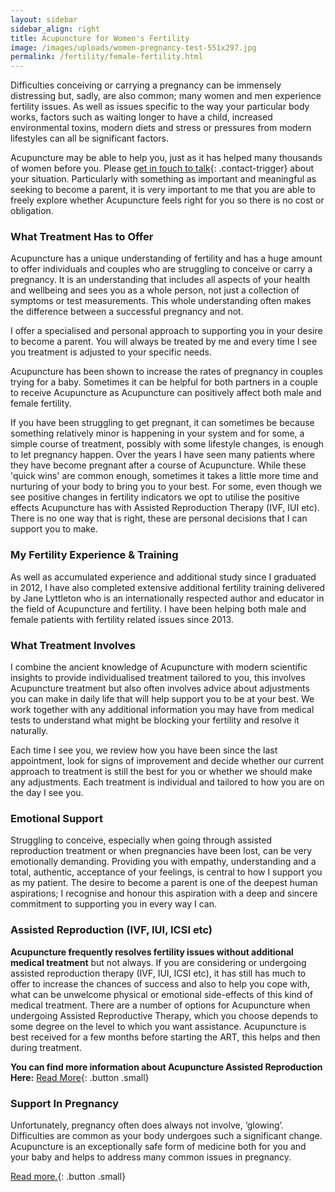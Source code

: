 ```yaml
---
layout: sidebar
sidebar_align: right
title: Acupuncture for Women's Fertility
image: /images/uploads/women-pregnancy-test-551x297.jpg
permalink: /fertility/female-fertility.html
---
```

  Difficulties conceiving or carrying a pregnancy can be immensely distressing but, sadly, are also common; many women and men experience fertility issues.  As well as issues specific to the way your particular body works, factors such as waiting longer to have a child, increased environmental toxins, modern diets and stress or pressures from modern lifestyles can all be significant factors. 

Acupuncture may be able to help you, just as it has helped many thousands of women before you. Please [get in touch to talk](#contact-trigger){: .contact-trigger} about your situation. Particularly with something as important and meaningful as seeking to become a parent, it is very important to me that you are able to freely explore whether Acupuncture feels right for you so there is no cost or obligation.

### What Treatment Has to Offer
  Acupuncture has a unique understanding of fertility and has a huge amount to offer individuals and couples who are struggling to conceive or carry a pregnancy. It is an understanding that includes all aspects of your health and wellbeing and sees you as a whole person, not just a collection of symptoms or test measurements. This whole understanding often makes the difference between a successful pregnancy and not.

I offer a specialised and personal approach to supporting you in your desire to become a parent. You will always be treated by me and every time I see you treatment is adjusted to your specific needs. 

  Acupuncture has been shown to increase the rates of pregnancy in couples trying for a baby.  Sometimes it can be helpful for both partners in a couple to receive Acupuncture as Acupuncture can positively affect both male and female fertility. 

  If you have been struggling to get pregnant, it can sometimes be because something relatively minor is happening in your system and for some, a simple course of treatment, possibly with some lifestyle changes, is enough to let pregnancy happen. Over the years I have seen many patients where they have become pregnant after a course of Acupuncture. While these 'quick wins' are common enough, sometimes it takes a little more time and nurturing of your body to bring you to your best. For some, even though we see positive changes in fertility indicators we opt to utilise the positive effects Acupuncture has with Assisted Reproduction Therapy (IVF, IUI etc). There is no one way that is right, these are personal decisions that I can support you to make.

### My Fertility Experience & Training
  As well as accumulated experience and additional study since I graduated in 2012, I have also completed extensive additional fertility training delivered by Jane Lyttleton who is an internationally respected author and educator in the field of Acupuncture and fertility.  I have been helping both male and female patients with fertility related issues since 2013.

### What Treatment Involves
 I combine the ancient knowledge of Acupuncture with modern scientific insights to provide individualised treatment tailored to you, this involves Acupuncture treatment but also often involves advice about adjustments you can make in daily life that will help support you to be at your best. We work together with any additional information you may have from medical tests to understand what might be blocking your fertility and resolve it naturally. 

Each time I see you, we review how you have been since the last appointment, look for signs of improvement and decide whether our current approach to treatment is still the best for you or whether we should make any adjustments. Each treatment is individual and tailored to how you are on the day I see you.

### Emotional Support
  Struggling to conceive, especially when going through assisted reproduction treatment or when pregnancies have been lost, can be very emotionally demanding. Providing you with empathy, understanding and a total, authentic, acceptance of your feelings, is central to how I support you as my patient. The desire to become a parent is one of the deepest human aspirations; I recognise and honour this aspiration with a deep and sincere commitment to supporting you in every way I can.


### Assisted Reproduction (IVF, IUI, ICSI etc)
**Acupuncture frequently resolves fertility issues without additional medical treatment** but not always.  If you are considering or undergoing assisted reproduction therapy (IVF, IUI, ICSI etc), it has still has much to offer to increase the chances of success and also to help you cope with, what can be unwelcome physical or emotional side-effects of this kind of medical treatment.
  There are a number of options for Acupuncture when undergoing Assisted Reproductive Therapy, which you choose depends to some degree on the level to which you want assistance.
 Acupuncture is best received for a few months before starting the ART, this helps and then during treatment.

 **You can find more information about Acupuncture Assisted Reproduction Here:** [Read More](/fertility/assisted-reproduction.html){: .button .small}


### Support In Pregnancy

Unfortunately, pregnancy often does always not involve, ‘glowing’. Difficulties are common as your body undergoes such a significant change. Acupuncture is an exceptionally safe form of medicine both for you and your baby and helps to address many common issues in pregnancy. 

[Read more.](/fertility/pregnancy-birth.html){: .button .small}
